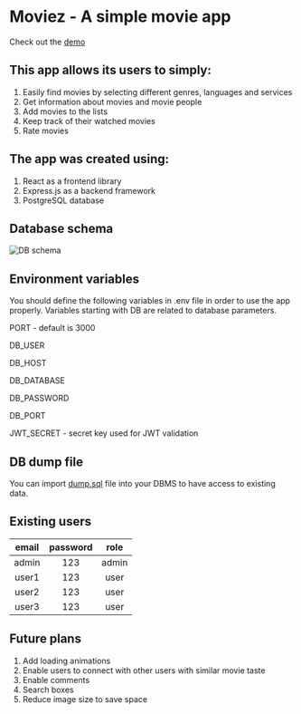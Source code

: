 # Moviez - A simple movie app
Check out the [demo](https://moviez-3vtd.onrender.com/)
## This app allows its users to simply:
1. Easily find movies by selecting different genres, languages and services
2. Get information about movies and movie people
3. Add movies to the lists
4. Keep track of their watched movies
5. Rate movies
## The app was created using:
1. React as a frontend library
2. Express.js as a backend framework
3. PostgreSQL database
## Database schema
![DB schema](https://github.com/mato-m/movie-app/assets/64593617/5f36e8eb-98b3-4143-84e1-3ce59b3910a4)
## Environment variables
You should define the following variables in .env file
in order to use the app properly. Variables starting with
DB are related to database parameters.

PORT - default is 3000

DB_USER

DB_HOST

DB_DATABASE

DB_PASSWORD

DB_PORT

JWT_SECRET - secret key used for JWT validation
## DB dump file
You can import [dump.sql](https://github.com/mato-m/movie-app/blob/main/dump.sql) file into your DBMS
to have access to existing data.
## Existing users
|email | password  | role |
| :---:   | :---: | :---: |
| admin  | 123  | admin |
|  user1 |   123|  user |
| user2  | 123  | user |
|  user3 |   123|  user |
## Future plans
1. Add loading animations
2. Enable users to connect with other users with similar movie taste
3. Enable comments
4. Search boxes
5. Reduce image size to save space
